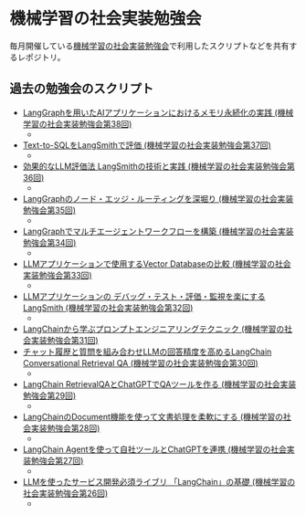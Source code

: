 # 機械学習の社会実装勉強会
毎月開催している[機械学習の社会実装勉強会](https://machine-learning-workshop.connpass.com/)で利用したスクリプトなどを共有するレポジトリ。

## 過去の勉強会のスクリプト
- [LangGraphを用いたAIアプリケーションにおけるメモリ永続化の実践 (機械学習の社会実装勉強会第38回)](https://speakerdeck.com/knishioka/langgraphwoyong-itaaiapurikesiyonniokerumemoriyong-sok-hua-noshi-jian)
    - [](langchain/langchain_persistence.ipynb)
- [Text-to-SQLをLangSmithで評価 (機械学習の社会実装勉強会第37回)](https://speakerdeck.com/knishioka/text-to-sqlwolangsmithdeping-jia)
    - [](langchain/langsmith_text-to-sql.ipynb)
- [効果的なLLM評価法 LangSmithの技術と実践 (機械学習の社会実装勉強会第36回)](https://speakerdeck.com/knishioka/xiao-guo-de-nallmping-jia-fa-langsmithnoji-shu-toshi-jian)
    - [](langchain/langsmith_evaluation.ipynb)
- [LangGraphのノード・エッジ・ルーティングを深堀り (機械学習の社会実装勉強会第35回)](https://speakerdeck.com/knishioka/langgraphnonodoetuziruteinguwoshen-ku-ri)
    - [](langchain/LangGraph%20Node,%20Edge,%20Routing.ipynb)
- [LangGraphでマルチエージェントワークフローを構築 (機械学習の社会実装勉強会第34回)](https://speakerdeck.com/knishioka/langgraphdemarutiezientowakuhurowogou-zhu)
    - [](langchain/langgraph.ipynb)
- [LLMアプリケーションで使用するVector Databaseの比較 (機械学習の社会実装勉強会第33回)](https://speakerdeck.com/knishioka/llmapurikesiyondeshi-yong-suruvector-databasenobi-jiao)
    - [](langchain/vector_databases.ipynb)
- [LLMアプリケーションの デバッグ・テスト・評価・監視を楽にするLangSmith (機械学習の社会実装勉強会第32回)](https://speakerdeck.com/knishioka/llmapurikesiyonno-debatugutesutoping-jia-jian-shi-wole-nisurulangsmith)
    - [](langchain/langsmith.ipynb)
- [LangChainから学ぶプロンプトエンジニアリングテクニック (機械学習の社会実装勉強会第31回)](https://speakerdeck.com/knishioka/langchainkaraxue-bupuronputoenziniaringutekunituku)
- [チャット履歴と質問を組み合わせLLMの回答精度を高めるLangChain Conversational Retrieval QA (機械学習の社会実装勉強会第30回)](https://speakerdeck.com/knishioka/tiyatutolu-li-tozhi-wen-wozu-mihe-wasellmnohui-da-jing-du-wogao-merulangchain-conversational-retrieval-qa)
    - [](langchain/ConversationalRetrievalChain.ipynb)
- [LangChain RetrievalQAとChatGPTでQAツールを作る (機械学習の社会実装勉強会第29回)](https://speakerdeck.com/knishioka/langchain-retrievalqatochatgptdeqaturuwozuo-ru)
    - [](langchain/RetrievalQA.ipynb)
- [LangChainのDocument機能を使って文書処理を柔軟にする (機械学習の社会実装勉強会第28回)](https://speakerdeck.com/knishioka/langchainnodocumentji-neng-woshi-tutewen-shu-chu-li-worou-ruan-nisuru)
    - [](langchain/question_and_summarize.ipynb)
- [LangChain Agentを使って自社ツールとChatGPTを連携 (機械学習の社会実装勉強会第27回)](https://speakerdeck.com/knishioka/langchain-agentwoshi-tutezi-she-turutochatgptwolian-xi)
    - [](langchain/langchain_agent_custom_tools.ipynb)
- [LLMを使ったサービス開発必須ライブリ 「LangChain」の基礎 (機械学習の社会実装勉強会第26回)](https://speakerdeck.com/knishioka/llmwoshi-tutasabisukai-fa-bi-xu-raiburi-langchain-noji-chu)
    - [](langchain/langchain_agent.ipynb)
